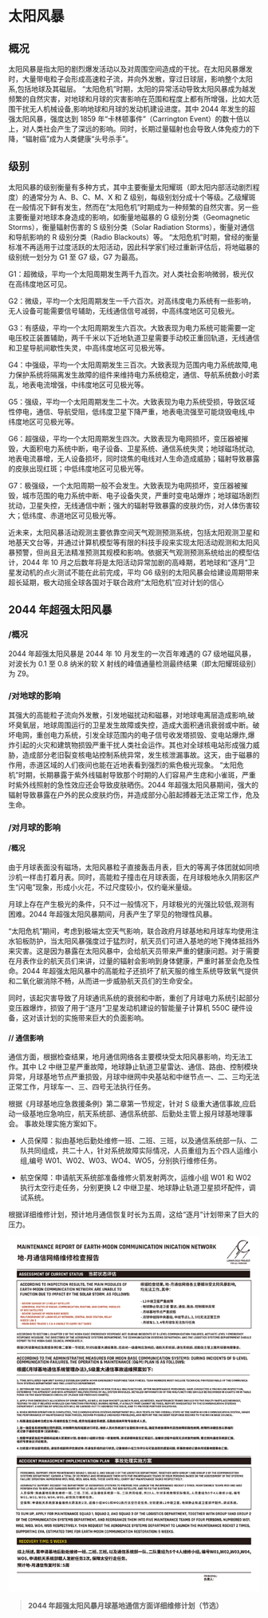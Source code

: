 # 太阳风暴

## 概况

太阳风暴是指太阳的剧烈爆发活动以及对周围空间造成的干扰。在太阳风暴爆发时，大量带电粒子会形成高速粒子流，并向外发散，穿过日球层，影响整个太阳系,包括地球及其磁层。
“太阳危机”时期，太阳的异常活动导致太阳风暴成为越发频繁的自然灾害，对地球和月球的灾害影响在范围和程度上都有所增强，比如大范围干扰无人机械设备,影响地球和月球的发动机建设进度。其中 2044 年发生的超强太阳风暴，强度达到 1859 年“卡林顿事件”（Carrington Event）的数十倍以上，对人类社会产生了深远的影响。同时，长期过量辐射也会导致人体免疫力的下降，“辐射癌”成为人类健康“头号杀手”。

## 级别

太阳风暴的级别衡量有多种方式，其中主要衡量太阳耀斑（即太阳内部活动剧烈程度）的通常分为 A、B、C、M、X 和 Z 级别，每级别划分成十个等级。乙级耀斑在一般情况下鲜有发生，然而在“太阳危机”时期成为一种频繁的自然灾害。另一些主要衡量对地球本身造成的影响，如衡量地磁暴的 G 级别分类（Geomagnetic Storms），衡量辐射伤害的 S 级别分类（Solar Radiation Storms），衡量对通信和导航影响的 R 级别分类（Radio Blackouts）等。
“太阳危机”时期，曾经的衡量标准不再适用于过度活跃的太阳活动，因此科学家们经过重新评估后，将地磁暴的级别统一划分为 G1 至 G7 级，G7 为最高。

G1：超微级，平均一个太阳周期发生两千九百次。对人类社会影响微弱，极光仅在高纬度地区可见。

G2：微级，平均一个太阳周期发生一千六百次。对高纬度电力系统有一些影响，无人设备可能需要信号辅助，无线通信信号减弱，中高纬度地区可见极光。

G3：有感级，平均一个太阳周期发生六百次。大致表现为电力系统可能需要一定电压校正装置辅助，两千千米以下近地轨道卫星需要手动校正重回轨道，无线通信和卫星导航间歇性失灵，中高纬度地区可见极光等。

G4：中强级，平均一个太阳周期发生三百次。大致表现为范围内电力系统故障,电力保护系统将隔离发生故障的组件来维持电力系统稳定，通信、导航系统数小时紊乱，地表电流增强，中纬度地区可见极光等。

G5：强级，平均一个太阳周期发生二十次。大致表现为电力系统受损，导致区域性停电，通信、导航受阻，低纬度卫星下降严重，地表电流强至可能烧毁电线,中纬度地区可见极光等。

G6：超强级，平均一个太阳周期发生四次。大致表现为电网损坏，变压器被摧毁，大面积电力系统中断，电子设备、卫星系统、通信系统失灵；地球磁场扰动,地表电流暴增，无人设备损坏，同时烧焦的电线对人生命造成威胁；辐射导致暴露的皮肤出现红斑；中低纬度地区可见极光等。

G7：极强级，一个太阳周期一般不会发生。大致表现为电网损坏，变压器被摧毁，城市范围的电力系统中断、电子设备失灵，严重时变电站爆炸；地球磁场剧烈扰动，卫星失控，无线通信中断；强大的辐射导致暴露的皮肤灼伤，对人体伤害较大；低纬度、赤道地区可见极光等。

近未来，太阳风暴活动观测主要依靠空间天气观测预测系统，包括太阳观测卫星和地基天文台等，并通过计算机模型等有限的科技手段来实现太阳活动观测和太阳风暴预警，但尚且无法精准预测其规模和影响。依据天气观测预测系统给出的模型估计，2044 年 10 月之后数年将是太阳活动异常加剧的高峰期，若地球和“逐月”卫星发动机的点火测试不能在此前完成，平均 G6 级别的太阳风暴会给建设周期带来超长延期，极大动摇全球各国对于联合政府“太阳危机”应对计划的信心

## 2044 年超强太阳风暴

### /概况

2044 年超强太阳风暴是 2044 年 10 月发生的一次百年难遇的 G7 级地磁风暴，对波长为 0.1 至 0.8 纳米的软 X 射线的峰值通量检测最终结果（即太阳耀斑级别）为 Z9。

### /对地球的影响

其强大的高能粒子流向外发散，引发地磁扰动和磁暴，对地球电离层造成影响,破坏臭氧层，地球周围运行的卫星发生故障或失控，造成大面积通讯衰弱或中断。破坏电网，重创电力系统，引发全球范围内的电子信号收发塔损毁、变电站爆炸,爆炸引起的火灾和建筑物损毁严重干扰人类社会运作。其也对全球核电站形成强力威胁，造成部分老旧裂变核电站控制系统异常，发生核泄漏事故。这天，由于磁暴的作用，赤道区域的人们夜间也能在近地表看到强烈的紫色极光现象。
“太阳危机”时期，长期暴露于紫外线辐射导致那个时期的人们容易产生痣和小雀斑，严重时紫外线照射的急性效应还会导致皮肤晒伤。2044 年超强太阳风暴期间，强大的辐射导致暴露在户外的民众皮肤灼伤，并造成部分心脏起搏器无法正常工作，危及生命。

### /对月球的影响

#### /概况

由于月球表面没有磁场，太阳风暴粒子直接轰击月表，巨大的等离子体团就如同喷沙机一样击打着月表。同时，高能粒子撞击在月球表面，在月球极地永久阴影区产生“闪电”现象，形成小火花，不过尺度较小，仅约毫米量级。

月球上存在产生极光的条件，只不过一般情况下，月球极光的光强比较低,观测有困难。2044 年超强太阳风暴期间，月表产生了罕见的物理性风暴。

“太阳危机”期间，考虑到极端太空天气影响，联合政府月球基地和月球车均使用注水铅板防护，当太阳风暴强度过于猛烈时，航天员们可进入基地的地下掩体抵挡外来灾害。这是因为暴露在太阳风暴中，会给航天员带来严重的健康问题。对于需要在月表作业的航天员们来讲，过量的辐射会影响到身体健康，严重时甚至会危及性命。2044 年超强太阳风暴中的高能粒子还损坏了航天服的维生系统导致氧气提供和二氧化碳消除不畅，从而进一步威胁航天员们的生命安全。

同时，该起灾害导致了月球通讯系统的衰弱和中断，重创了月球电力系统引起部分变压器爆炸，损毁了用于“逐月”卫星发动机建设的智能量子计算机 550C 硬件设备，这对该计划的实施带来巨大的负面影响。

#### // 通信影响

通信方面，根据检查结果，地月通信网络各主要模块受太阳风暴影响，均无法工作。其中 L2 中继卫星严重故障，地球静止轨道卫星雷达、通信、路由、控制模块异常，月球基地节点严重损毁，月球中继网中央基站和中继节点一、二、三均无法正常工作，月球车一、三、四号无法执行任务。

根据《月球基地应急救援条例》第二章第一节规定，针对 S 级重大通信事故,应启动一级基地应急响应，航天系统部、通信系统部、后勤处主管上报月球基地理事会。
事故处理实施方案如下。

- 人员保障：拟由基地后勤处维修一班、二班、三班，以及通信系统部一队、二队共同组成，共二十人，针对系统故障实际情况，人员重组为五个四人运维小组,编号 W01、W02、W03、WO4、WO5，分别执行维修任务。

- 航空保障：申请航天系统部准备维修火箭发射两次，运维小组 W01 和 W02 执行太空行走任务，分别更换 L2 中继卫星、地球静止轨道卫星损坏配件，调试系统。

根据详细维修计划，预计地月通信恢复时长为五周，这给“逐月”计划带来了巨大的压力。

![2044年超强太阳风暴月球基地通信方面详细维修计划（节选）](./assets/document1.svg)

> **2044 年超强太阳风暴月球基地通信方面详细维修计划（节选）**
